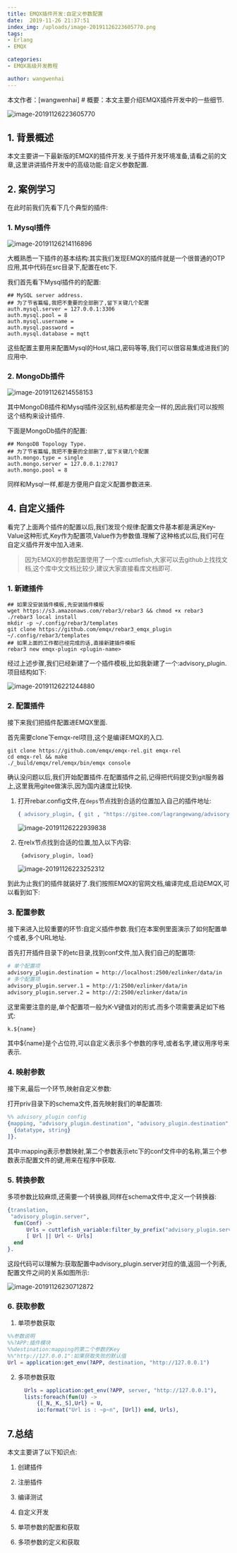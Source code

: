 ```yaml
---
title: EMQX插件开发:自定义参数配置
date:  2019-11-26 21:37:51
index_img: /uploads/image-20191126223605770.png
tags: 
- Erlang
- EMQX

categories: 
- EMQX高级开发教程

author: wangwenhai
---
```

本文作者：[wangwenhai] # 概要：本文主要介绍EMQX插件开发中的一些细节.
<!-- more -->

![image-20191126223605770](/uploads/image-20191126223605770.png)

## 1. 背景概述

本文主要讲一下最新版的EMQX的插件开发.关于插件开发环境准备,请看之前的文章,这里讲讲插件开发中的高级功能:自定义参数配置.

## 2. 案例学习

在此时前我们先看下几个典型的插件:

### 1. Mysql插件

![image-20191126214116896](/uploads/image-20191126214116896.png)

大概熟悉一下插件的基本结构:其实我们发现EMQX的插件就是一个很普通的OTP应用,其中代码在src目录下,配置在etc下.

我们首先看下Mysql插件的的配置:

```shell
## MySQL server address.
## 为了节省篇幅,我把不重要的全部删了,留下关键几个配置
auth.mysql.server = 127.0.0.1:3306
auth.mysql.pool = 8
auth.mysql.username =
auth.mysql.password =
auth.mysql.database = mqtt
```

这些配置主要用来配置Mysql的Host,端口,密码等等,我们可以很容易集成进我们的应用中.

### 2. MongoDb插件

![image-20191126214558153](/uploads/image-20191126214558153.png)

其中MongoDB插件和Mysql插件没区别,结构都是完全一样的,因此我们可以按照这个结构来设计插件.

下面是MongoDb插件的配置:

```shell
## MongoDB Topology Type.
## 为了节省篇幅,我把不重要的全部删了,留下关键几个配置
auth.mongo.type = single
auth.mongo.server = 127.0.0.1:27017
auth.mongo.pool = 8
```

同样和Mysql一样,都是方便用户自定义配置参数进来.

## 4. 自定义插件

看完了上面两个插件的配置以后,我们发现个规律:配置文件基本都是满足Key-Value这种形式,Key作为配置项,Value作为参数值.理解了这种格式以后,我们可在自定义插件开发中加入进来.

> ​        因为EMQX的参数配置使用了一个库:cuttlefish,大家可以去github上找找文档,这个库中文文档比较少,建议大家直接看库文档即可.

### 1. 新建插件

```
## 如果没安装插件模板,先安装插件模板
wget https://s3.amazonaws.com/rebar3/rebar3 && chmod +x rebar3
./rebar3 local install
mkdir -p ~/.config/rebar3/templates
git clone https://github.com/emqx/rebar3_emqx_plugin ~/.config/rebar3/templates
## 如果上面的工作都已经完成的话,直接新建插件模板
rebar3 new emqx-plugin <plugin-name>
```

经过上述步骤,我们已经新建了一个插件模板,比如我新建了一个:advisory_plugin.项目结构如下:

![image-20191126221244880](/uploads/image-20191126221244880.png)



### 2. 配置插件

接下来我们把插件配置进EMQX里面.

首先需要clone下emqx-rel项目,这个是编译EMQX的入口.

```shell
git clone https://github.com/emqx/emqx-rel.git emqx-rel
cd emqx-rel && make
./_build/emqx/rel/emqx/bin/emqx console
```

确认没问题以后,我们开始配置插件.在配置插件之前,记得把代码提交到git服务器上,这里我用gitee做演示,因为国内速度比较快.

1. 打开rebar.config文件,在`deps`节点找到合适的位置加入自己的插件地址:

   ```erlang
   { advisory_plugin, { git , "https://gitee.com/lagrangewang/advisory_plugin.git" , {branch, "master"} } }
   ```

   ![image-20191126222939838](/uploads/image-20191126222939838.png)

2. 在relx节点找到合适的位置,加入以下内容:

   ```
    {advisory_plugin, load}
   ```

   ![image-20191126223252312](/uploads/image-20191126223252312.png)

到此为止我们的插件就装好了.我们按照EMQX的官网文档,编译完成,启动EMQX,可以看到如下:



### 3. 配置参数

接下来进入比较重要的环节:自定义插件参数.我们在本案例里面演示了如何配置单个或者,多个URL地址.

首先打开插件目录下的etc目录,找到conf文件,加入我们自己的配置项:

```sh
# 单个配置项
advisory_plugin.destination = http://localhost:2500/ezlinker/data/in
# 多个配置项
advisory_plugin.server.1 = http://1:2500/ezlinker/data/in
advisory_plugin.server.2 = http://2:2500/ezlinker/data/in
```

这里需要注意的是,单个配置项一般为K-V键值对的形式.而多个项需要满足如下格式:

```shell
k.${name}
```

其中${name}是个占位符,可以自定义表示多个参数的序号,或者名字,建议用序号来表示.



### 4. 映射参数

接下来,最后一个环节,映射自定义参数:

打开priv目录下的schema文件,首先映射我们的单配置项:

```erlang
%% advisory_plugin config
{mapping, "advisory_plugin.destination", "advisory_plugin.destination", [
  {datatype, string}
]}.

```

其中:mapping表示参数映射,第二个参数表示etc下的conf文件中的名称,第三个参数表示配置文件的键,用来在程序中获取.



### 5. 转换参数

多项参数比较麻烦,还需要一个转换器,同样在schema文件中,定义一个转换器:

```erlang
{translation,
 "advisory_plugin.server",
  fun(Conf) ->
      Urls = cuttlefish_variable:filter_by_prefix("advisory_plugin.server", Conf),
      [ Url || Url <- Urls]
  end
}.
```

这段代码可以理解为:获取配置中advisory_plugin.server对应的值,返回一个列表,配置文件之间的关系如图所示:

![image-20191126230712872](/uploads/image-20191126230712872.png)



### 6. 获取参数

1. 单项参数获取

```erlang
%%参数说明
%%?APP:插件模块
%%destination:mapping的第二个参数的Key
%%"http://127.0.0.1":如果获取失败的默认值
Url = application:get_env(?APP, destination, "http://127.0.0.1")

```

2. 多项参数获取

   ```erlang
     Urls = application:get_env(?APP, server, "http://127.0.0.1"),
     lists:foreach(fun(U) -> 
         {[_N,_K,_S],Url} = U,
         io:format("Url is : ~p~n", [Url]) end, Urls),
   
   ```

   

## 7.总结

本文主要讲了以下知识点:

1. 创建插件

2. 注册插件

3. 编译测试
4. 自定义开发
5. 单项参数的配置和获取
6. 多项参数的定义和获取











